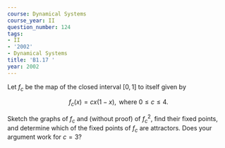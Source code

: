```yaml
---
course: Dynamical Systems
course_year: II
question_number: 124
tags:
- II
- '2002'
- Dynamical Systems
title: 'B1.17 '
year: 2002
---
```



Let $f_{c}$ be the map of the closed interval $[0,1]$ to itself given by

$$f_{c}(x)=c x(1-x), \text { where } 0 \leqslant c \leqslant 4 .$$

Sketch the graphs of $f_{c}$ and (without proof) of $f_{c}^{2}$, find their fixed points, and determine which of the fixed points of $f_{c}$ are attractors. Does your argument work for $c=3 ?$